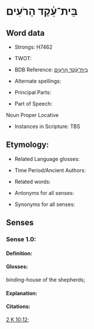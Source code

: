 # בֵּית־עֵ֫קֶד הָרֹעִים

<!-- Status: S2="NeedsEdits" -->
<!-- Lexica used for edits:   -->

## Word data

* Strongs: H7462

* TWOT: 

* BDB Reference: [בֵּית־עֵ֫קֶד הָרֹעִים](rc://en/bdb/dict/b.bp.bn)

* Alternate spellings:

* Principal Parts:

* Part of Speech:

Noun Proper Locative

* Instances in Scripture: TBS

## Etymology:

* Related Language glosses:

* Time Period/Ancient Authors:

* Related words:

* Antonyms for all senses:

* Synonyms for all senses:

## Senses

### Sense 1.0:

#### Definition:

#### Glosses:

binding-house of the shepherds; 

#### Explanation:

#### Citations:

[2 K 10:12](rc://he/uhb/book/2ki/10/12); 

